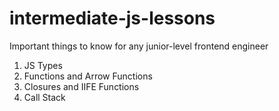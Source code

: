 # intermediate-js-lessons
Important things to know for any junior-level frontend engineer

1) JS Types
2) Functions and Arrow Functions
3) Closures and IIFE Functions
4) Call Stack